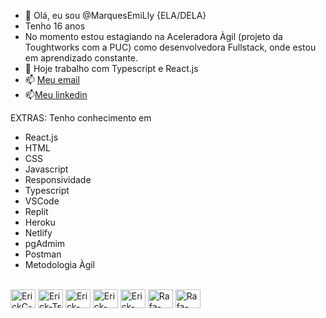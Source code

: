 - 👋 Olá, eu sou @MarquesEmiLly {ELA/DELA}
- Tenho 16 anos
- No momento estou estagiando na Aceleradora Àgil (projeto da Toughtworks com a PUC) como desenvolvedora  Fullstack, onde estou em aprendizado constante.
- 🌱 Hoje trabalho com Typescript e React.js
- 📫 <a href= "emillymarques96622@gmail.com">Meu email</a>
- 📫<a href="https://www.linkedin.com/in/emilly-marques-933861231?lipi=urn%3Ali%3Apage%3Ad_flagship3_profile_view_base_contact_details%3Bwc8tjqSyQUeXmQPt8ljCmA%3D%3D">Meu linkedin</a>

 EXTRAS:
Tenho conhecimento em 
- React.js
- HTML
- CSS
- Javascript
- Responsividade
- Typescript 
- VSCode
- Replit
- Heroku  
- Netlify
- pgAdmim
- Postman
- Metodologia Àgil


<div style="display: inline_block"><br>
  <img align="center" alt="ErickC-Js" height="30" width="40" src="https://cdn.jsdelivr.net/gh/devicons/devicon/icons/html5/html5-original.svg" />
  <img align="center" alt="Erick-Ts" height="30" width="40" src="https://cdn.jsdelivr.net/gh/devicons/devicon/icons/css3/css3-original.svg"/>
  <img align="center" alt="Erick-React" height="30" width="40" src="https://cdn.jsdelivr.net/gh/devicons/devicon/icons/javascript/javascript-original.svg" />
  <img align="center" alt="Erick-HTML" height="30" width="40" src="https://cdn.jsdelivr.net/gh/devicons/devicon/icons/react/react-original.svg" />
  <img align="center" alt="Erick-CSS" height="30" width="40" src="https://cdn.jsdelivr.net/gh/devicons/devicon/icons/vscode/vscode-original.svg" />
  <img align="center" alt="Rafa-CSS" height="30" width="40" src="https://cdn.jsdelivr.net/gh/devicons/devicon/icons/codepen/codepen-plain.svg" />
  <img align="center" alt="Rafa-CSS" height="30" width="40" src="https://cdn.jsdelivr.net/gh/devicons/devicon/icons/bash/bash-original.svg" />
</div>
